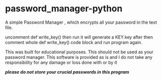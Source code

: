 # password_manager-python
A simple Password Manager , which encrypts all your password in the text file.

uncomment def write_key() then run it will generate a KEY.key
after then comment whole def write_key() code block and run program again.

This was built for educational purposes. This should not be used as your password manager. This software is provided as is and I do not take any responsibility for any damage or loss done with or by it






*****please do not store your crucial passwords in this program***** 
